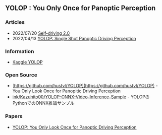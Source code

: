 ## YOLOP : You Only Once for Panoptic Perception 


### Articles
- 2022/07/20 [Self-driving 2.0](https://blog.marsauto.com/self-driving-2-0-d846625bb327)
- 2022/04/13 [YOLOP: Single Shot Panoptic Driving Perception](https://medium.com/@hamzaallagui510/yolop-single-shot-panoptic-driving-perception-eca603fe094b)


### Information
- [Kaggle YOLOP](https://www.kaggle.com/code/ggwporz/yolop) 


### Open Source
- [https://github.com/hustvl/YOLOP](https://github.com/hustvl/YOLOP) - You Only Look Once for Panopitic Driving Perception
- [ink/Kazuhito00/YOLOP-ONNX-Video-Inference-Sample](https://github.com/Kazuhito00/YOLOP-ONNX-Video-Inference-Sample) - YOLOPのPythonでのONNX推論サンプル


### Papers
- [YOLOP: You Only Look Once for Panoptic Driving Perception](https://arxiv.org/abs/2108.11250)

